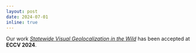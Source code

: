 ```yaml
---
layout: post
date: 2024-07-01
inline: true
---
```


Our work <i><a href="#eccv24">Statewide Visual Geolocalization in the Wild</a></i> has been accepted at <strong>ECCV 2024</strong>.
